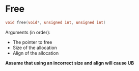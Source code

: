 # Free

```c
void free(void*, unsigned int, unsigned int)
```

Arguments (in order):
- The pointer to free
- Size of the allocation
- Align of the allocation

**Assume that using an incorrect size and align will cause UB**